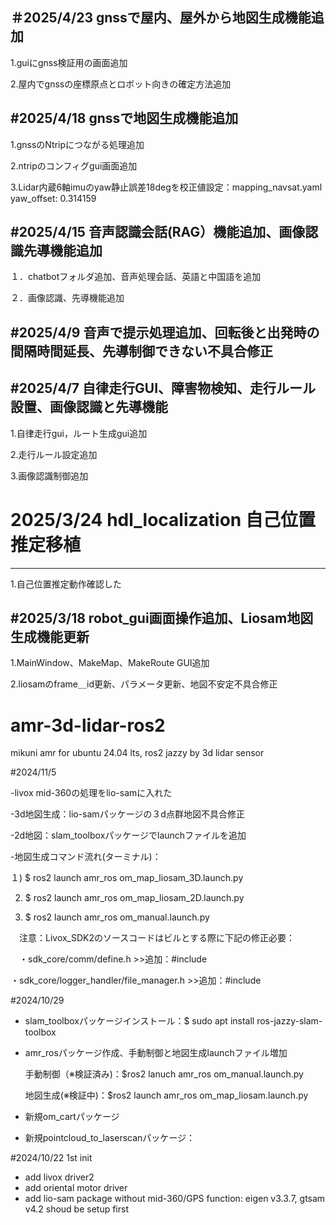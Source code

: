 ＃2025/4/23 gnssで屋内、屋外から地図生成機能追加
--------------------------------------------------------------------------
1.guiにgnss検証用の画面追加

2.屋内でgnssの座標原点とロボット向きの確定方法追加

#2025/4/18 gnssで地図生成機能追加
--------------------------------------------------------------------------
1.gnssのNtripにつながる処理追加

2.ntripのコンフィグgui画面追加

3.Lidar内蔵6軸imuのyaw静止誤差18degを校正値設定：mapping_navsat.yaml yaw_offset: 0.314159

#2025/4/15 音声認識会話(RAG）機能追加、画像認識先導機能追加
---------------------------------------------------------------------------
１．chatbotフォルダ追加、音声処理会話、英語と中国語を追加

２．画像認識、先導機能追加

#2025/4/9 音声で提示処理追加、回転後と出発時の間隔時間延長、先導制御できない不具合修正
----------------------------------------------------------------------------

#2025/4/7 自律走行GUI、障害物検知、走行ルール設置、画像認識と先導機能
------------------------------------------------------------------------
1.自律走行gui，ルート生成gui追加

2.走行ルール設定追加

3.画像認識制御追加

# 2025/3/24 hdl_localization 自己位置推定移植
------------------------------------------------------------------------
1.自己位置推定動作確認した


#2025/3/18 robot_gui画面操作追加、Liosam地図生成機能更新
--------------------------------------------------------------------------
1.MainWindow、MakeMap、MakeRoute GUI追加

2.liosamのframe＿id更新、パラメータ更新、地図不安定不具合修正

# amr-3d-lidar-ros2
mikuni amr for ubuntu 24.04 lts, ros2 jazzy by 3d lidar sensor

#2024/11/5

-livox mid-360の処理をlio-samに入れた

-3d地図生成：lio-samパッケージの３d点群地図不具合修正

-2d地図：slam_toolboxパッケージでlaunchファイルを追加

-地図生成コマンド流れ(ターミナル)：

  １) $ ros2 launch amr_ros om_map_liosam_3D.launch.py
  
  2) $ ros2 launch amr_ros om_map_liosam_2D.launch.py
     
  4) $ ros2 launch amr_ros om_manual.launch.py
     
　注意：Livox_SDK2のソースコードはビルとする際に下記の修正必要：
 
 　・sdk_core/comm/define.h >>追加：#include <cstdint>
  
   ・sdk_core/logger_handler/file_manager.h >>追加：#include <cstdint>　

#2024/10/29
- slam_toolboxパッケージインストール：$ sudo apt install ros-jazzy-slam-toolbox
- amr_rosパッケージ作成、手動制御と地図生成launchファイル増加
  
  手動制御（※検証済み)：$ros2 lanuch amr_ros om_manual.launch.py
  
  地図生成(※検証中)：$ros2 launch amr_ros om_map_liosam.launch.py
  
- 新規om_cartパッケージ
- 新規pointcloud_to_laserscanパッケージ：

#2024/10/22 1st init
- add livox driver2
- add oriental motor driver
- add lio-sam package without mid-360/GPS function: eigen v3.3.7, gtsam v4.2 shoud be setup first
           
